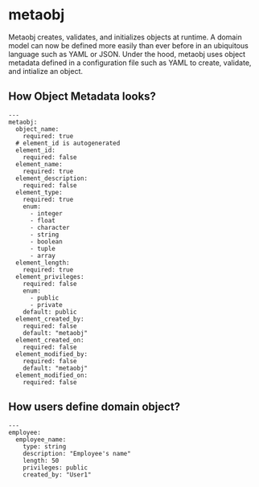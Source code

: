 # metaobj
Metaobj creates, validates, and initializes objects at runtime. A domain model can now be defined more easily than ever before in an ubiquitous language such as YAML or JSON. Under the hood, metaobj uses object metadata defined in a configuration file such as YAML to create, validate, and intialize an object.


## How Object Metadata looks?
```
---
metaobj:
  object_name:
    required: true
  # element_id is autogenerated
  element_id:
    required: false
  element_name:
    required: true
  element_description:
    required: false
  element_type:
    required: true
    enum:
      - integer
      - float
      - character
      - string
      - boolean
      - tuple
      - array
  element_length:
    required: true
  element_privileges:
    required: false
    enum:
      - public
      - private
    default: public
  element_created_by:
    required: false
    default: "metaobj"
  element_created_on:
    required: false  
  element_modified_by:
    required: false
    default: "metaobj"  
  element_modified_on:
    required: false  
```


## How users define domain object?
```
---
employee:
  employee_name:
    type: string
    description: "Employee's name"
    length: 50
    privileges: public
    created_by: "User1"
```
